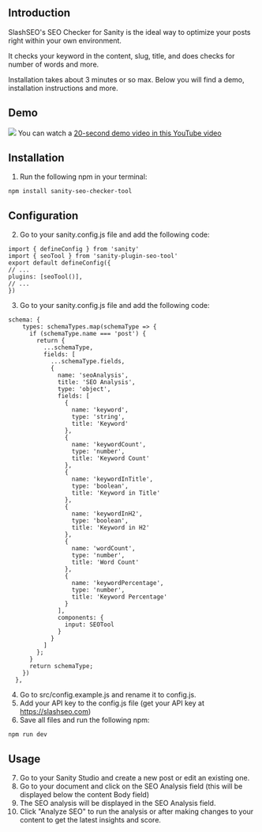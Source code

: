 ## Introduction
SlashSEO's SEO Checker for Sanity is the ideal way to optimize your posts right within your own environment. 

It checks your keyword in the content, slug, title, and does checks for number of words and more.

Installation takes about 3 minutes or so max. Below you will find a demo, installation instructions and more. 

## Demo
![](https://github.com/FHW3E/SlashSEO-for-Sanity/blob/main/SlashSEO%20SEO%20Checker%20Demo.gif)
You can watch a [20-second demo video in this YouTube video](https://youtu.be/LtMPb3rR7_M)

## Installation
1. Run the following npm in your terminal:
```
npm install sanity-seo-checker-tool
```

## Configuration
2. Go to your sanity.config.js file and add the following code:


```
import { defineConfig } from 'sanity'
import { seoTool } from 'sanity-plugin-seo-tool'
export default defineConfig({
// ...
plugins: [seoTool()],
// ...
})
```

3. Go to your sanity.config.js file and add the following code:

```
schema: {
    types: schemaTypes.map(schemaType => {
      if (schemaType.name === 'post') {
        return {
          ...schemaType,
          fields: [
            ...schemaType.fields,
            {
              name: 'seoAnalysis',
              title: 'SEO Analysis',
              type: 'object',
              fields: [
                {
                  name: 'keyword',
                  type: 'string',
                  title: 'Keyword'
                },
                {
                  name: 'keywordCount',
                  type: 'number',
                  title: 'Keyword Count'
                },
                {
                  name: 'keywordInTitle',
                  type: 'boolean',
                  title: 'Keyword in Title'
                },
                {
                  name: 'keywordInH2',
                  type: 'boolean',
                  title: 'Keyword in H2'
                },
                {
                  name: 'wordCount',
                  type: 'number',
                  title: 'Word Count'
                },
                {
                  name: 'keywordPercentage',
                  type: 'number',
                  title: 'Keyword Percentage'
                }
              ],
              components: {
                input: SEOTool
              }
            }
          ]
        };
      }
      return schemaType;
    })
  },
```

4. Go to src/config.example.js and rename it to config.js.
5. Add your API key to the config.js file (get your API key at https://slashseo.com)
6. Save all files and run the following npm:
```
npm run dev
```

## Usage

7. Go to your Sanity Studio and create a new post or edit an existing one.
8. Go to your document and click on the SEO Analysis field (this will be displayed below the content Body field)
10. The SEO analysis will be displayed in the SEO Analysis field.
11. Click "Analyze SEO" to run the analysis or after making changes to your content to get the latest insights and score.
